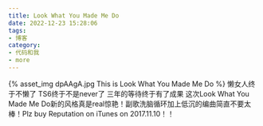 ```yaml
---
title: Look What You Made Me Do
date: 2022-12-23 15:28:06
tags:
- 博客
category:
- 代码和我
- more
---
```

{% asset_img dpAAgA.jpg This is Look What You Made Me Do %}
懒女人终于不懒了 TS6终于不是never了 三年的等待终于有了成果 这次Look What You Made Me Do新的风格真是real惊艳！副歌洗脑循环加上低沉的编曲简直不要太棒！Plz buy Reputation on iTunes on 2017.11.10！！